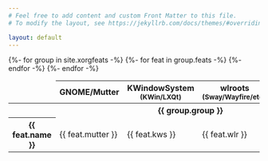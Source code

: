 ```yaml
---
# Feel free to add content and custom Front Matter to this file.
# To modify the layout, see https://jekyllrb.com/docs/themes/#overriding-theme-defaults

layout: default
---
```

<table>
<colgroup>
<col>
<col span="5" class="wayland-compositor">
</colgroup>
<thead>
<tr>
<td></td>
<th scope="col">GNOME/Mutter</th>
<th scope="col">KWindowSystem<br><small>(KWin/LXQt)</small></th>
<th scope="col">wlroots<br><small>(Sway/Wayfire/etc.)</small></th>
<th scope="col">Mir<br><small>(MATE?)</small></th>
<th scope="col">Enlightenment</th>
</tr>
</thead>
<tbody>
{%- for group in site.xorgfeats -%}
<tr>
<th colspan="6" class="intra-th">{{ group.group }}</th>
</tr>
{%- for feat in group.feats -%}
<tr>
<th scope="row">{{ feat.name }}</th>
<td {%- if feat.mutter == "-" -%}{% raw %} {% endraw %} class="wl-cell-bites" {%- endif -%}>{{ feat.mutter }}</td>
<td {%- if feat.kws == "-" -%}{% raw %} {% endraw %} class="wl-cell-bites" {%- endif -%}>{{ feat.kws }}</td>
<td {%- if feat.wlr == "-" -%}{% raw %} {% endraw %} class="wl-cell-bites" {%- endif -%}>{{ feat.wlr }}</td>
<td {%- if feat.mir == "-" -%}{% raw %} {% endraw %} class="wl-cell-bites" {%- endif -%}>{{ feat.mir }}</td>
<td {%- if feat.e == "-" -%}{% raw %} {% endraw %} class="wl-cell-bites" {%- endif -%}>{{ feat.e }}</td>
</tr>
{%- endfor -%}
{%- endfor -%}
</tbody>
</table>
